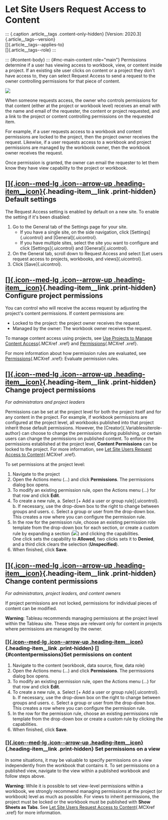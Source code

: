 

Let Site Users Request Access to Content
========================================

::: {.caption .article__tags .content-only-hidden}
[Version: 2020.3]{.article__tags--version}\
[]{.article__tags--applies-to}\
[]{.article__tags--role}
:::

::: {#content-body}
::: {#mc-main-content role="main"}
Permissions determine if a user has viewing access to workbook, view, or
content inside a project. If an existing site user clicks on content or
a project they don't have access to, they can select Request Access to
send a request to the owner controlling permissions for that piece of
content.

![](./Let%20Users%20Request%20Access%20to%20Content%20and%20Projects%20-%20Tableau_files/request_access.png)

When someone requests access, the owner who controls permissions for
that content (either at the project or workbook level) receives an email
with the name and email of the requester, the content or project
requested, and a link to the project or content controlling permissions
on the requested item.

For example, if a user requests access to a workbook and content
permissions are locked to the project, then the project owner receives
the request. Likewise, if a user requests access to a workbook and
project permissions are managed by the workbook owner, then the workbook
owner receives the request.

Once permission is granted, the owner can email the requester to let
them know they have view capability to the project or workbook.

<div>

[[]{.icon--med-lg .icon--arrow-up .heading-item__icon}](https://help.tableau.com/current/server/en-us/Request_access.htm#){.heading-item__link .print-hidden} Default settings
------------------------------------------------------------------------------------------------------------------------------------------------------------------------------

</div>

The Request Access setting is enabled by default on a new site. To
enable the setting if it\'s been disabled:

1.  Go to the General tab of the Settings page for your site.
    -   If you have a single site, on the side navigation, click
        [Settings]{.uicontrol} and [General]{.uicontrol}.
    -   If you have multiple sites, select the site you want to
        configure and click [Settings]{.uicontrol} and
        [General]{.uicontrol}.
2.  On the General tab, scroll down to Request Access and select [Let
    users request access to projects, workbooks, and views]{.uicontrol}.
3.  Click [Save]{.uicontrol}.

<div>

[[]{.icon--med-lg .icon--arrow-up .heading-item__icon}](https://help.tableau.com/current/server/en-us/Request_access.htm#){.heading-item__link .print-hidden} Configure project permissions
-------------------------------------------------------------------------------------------------------------------------------------------------------------------------------------------

</div>

You can control who will receive the access request by adjusting the
project's content permissions. If content permissions are:

-   Locked to the project: the project owner receives the request.
-   Managed by the owner: The workbook owner receives the request.

To manage content access using projects, see [Use Projects to Manage
Content
Access](https://help.tableau.com/current/server/en-us/projects.htm){.MCXref
.xref} and
[Permissions](https://help.tableau.com/current/server/en-us/permissions.htm#lock-project-permissions){.MCXref
.xref}.

For more information about how permission rules are evaluated, see
[Permissions](https://help.tableau.com/current/server/en-us/permissions.htm#evaluate-permission-rules){.MCXref
.xref}: Evaluate permission rules.

<div>

[[]{.icon--med-lg .icon--arrow-up .heading-item__icon}](https://help.tableau.com/current/server/en-us/Request_access.htm#){.heading-item__link .print-hidden} Change project permissions
----------------------------------------------------------------------------------------------------------------------------------------------------------------------------------------

</div>

<div>

*For administrators and project leaders*

Permissions can be set at the project level for both the project itself
and for any content in the project. For example, if workbook permissions
are configured at the project level, all workbooks published into that
project inherit those default permissions. However, the
[Creator]{.Variablessiterole-author} can choose to change the
permissions during publishing, or certain users can change the
permissions on published content. To enforce the permissions established
at the project level, **Content Permissions** can be locked to the
project. For more information, see [Let Site Users Request Access to
Content](https://help.tableau.com/current/server/en-us/Request_access.htm#LockProject){.MCXref
.xref}.

To set permissions at the project level:

1.  Navigate to the project
2.  Open the Actions menu (\...) and click **Permissions**. The
    permissions dialog box opens.
3.  To modify an existing permission rule, open the Actions menu (\...)
    for that row and click **Edit**.
4.  To create a new rule,
    a.  Select [+ Add a user or group rule]{.uicontrol}.
    b.  If necessary, use the drop-down box to the right to change
        between groups and users.
    c.  Select a group or user from the drop-down box. This creates a
        row where you can configure the permission rule.
5.  In the row for the permission rule, choose an existing permission
    role template from the drop-down box for each section, or create a
    custom rule by expanding a
    section (![](./Let%20Users%20Request%20Access%20to%20Content%20and%20Projects%20-%20Tableau_files/perms_expand_icon.png))
    and clicking the capabilities.\
    One click sets the capability to **Allowed**, two clicks sets it to
    **Denied**, and a third click clears the selection
    (**Unspecified**).
6.  When finished, click **Save**.

</div>

<div>

[[]{.icon--med-lg .icon--arrow-up .heading-item__icon}](https://help.tableau.com/current/server/en-us/Request_access.htm#){.heading-item__link .print-hidden} Change content permissions
----------------------------------------------------------------------------------------------------------------------------------------------------------------------------------------

</div>

<div>

*For administrators, project leaders, and content owners*

If project permissions are not locked, permissions for individual pieces
of content can be modified.

**Warning**: Tableau recommends managing permissions at the project
level within the Tableau site. These steps are relevant only for content
in projects where permissions are managed by the owner.

<div>

### [[]{.icon--med-lg .icon--arrow-up .heading-item__icon}](https://help.tableau.com/current/server/en-us/Request_access.htm#){.heading-item__link .print-hidden} []{#contentpermissions}Set permissions on content

</div>

1.  Navigate to the content (workbook, data source, flow, data role)
2.  Open the Actions menu (\...) and click **Permissions**. The
    permissions dialog box opens.
3.  To modify an existing permission rule, open the Actions menu (\...)
    for that row and click **Edit**.
4.  To create a new rule,
    a.  Select [+ Add a user or group rule]{.uicontrol}.
    b.  If necessary, use the drop-down box on the right to change
        between groups and users.
    c.  Select a group or user from the drop-down box. This creates a
        row where you can configure the permission rule.
5.  In the row for the permission rule, choose an existing permissions
    role template from the drop-down box or create a custom rule by
    clicking the capabilities.
6.  When finished, click **Save**.

<div>

### [[]{.icon--med-lg .icon--arrow-up .heading-item__icon}](https://help.tableau.com/current/server/en-us/Request_access.htm#){.heading-item__link .print-hidden} Set permissions on a view

</div>

In some situations, it may be valuable to specify permissions on a view
independently from the workbook that contains it. To set permissions on
a published view, navigate to the view within a published workbook and
follow steps above.

**Warning**: While it is possible to set view-level permissions within a
workbook, we strongly recommend managing permissions at the project (or
workbook) level as much as possible. For views to inherit permissions,
the project must be locked or the workbook must be published with **Show
Sheets as Tabs**. See [Let Site Users Request Access to
Content](https://help.tableau.com/current/server/en-us/Request_access.htm#sheettabs){.MCXref
.xref} for more information.
